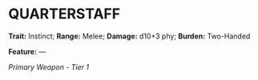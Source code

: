 # QUARTERSTAFF

**Trait:** Instinct; **Range:** Melee; **Damage:** d10+3 phy; **Burden:** Two-Handed

**Feature:** —

*Primary Weapon - Tier 1*